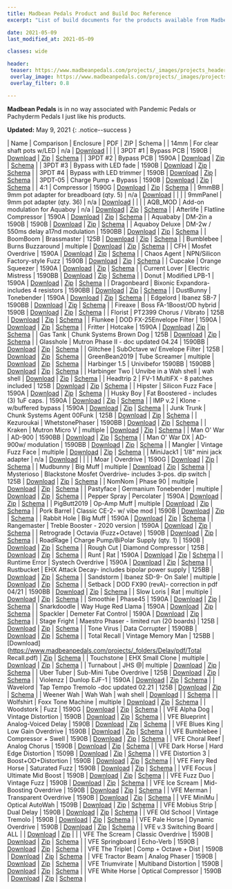 ```yaml
---
title: Madbean Pedals Product and Build Doc Reference
excerpt: "List of build documents for the products available from Madbean Pedals"

date: 2021-05-09
last_modified_at: 2021-05-09

classes: wide

header:
 teaser: https://www.madbeanpedals.com/projects/_images/projects_header.png
 overlay_image: https://www.madbeanpedals.com/projects/_images/projects_header.png
 overlay_filter: 0.8

---
```


**Madbean Pedals** is in no way associated with Pandemic Pedals or Pachyderm Pedals I just like his products.

**Updated:** May 9, 2021
{: .notice--success }

| Name | Comparison | Enclosure | PDF | ZIP | Schema |
| 14mm | For clear shaft pots w/LED | n/a | [Download](https://www.madbeanpedals.com/projects/_folders/BreadBuddies/pdf/14mm.pdf) | | |
| 3PDT #1 | Bypass PCB | 1590B | [Download](https://www.madbeanpedals.com/projects/_folders/Bypass/pdf/3PDT-01.pdf) | [Zip](https://www.madbeanpedals.com/projects/_folders/Bypass/docs/3PDT-01.zip) | [Schema](https://www.madbeanpedals.com/projects/_folders/Bypass/schematics/3PDT-01.gif) |
| 3PDT #2 | Bypass PCB | 1590A | [Download](https://www.madbeanpedals.com/projects/_folders/Bypass/pdf/3PDT-02.pdf) | [Zip](https://www.madbeanpedals.com/projects/_folders/Bypass/docs/3PDT-02.zip) | [Schema](https://www.madbeanpedals.com/projects/_folders/Bypass/schematics/3PDT-02.gif) |
| 3PDT #3 | Bypass with LED fade | 1590B | [Download](https://www.madbeanpedals.com/projects/_folders/Bypass/pdf/3PDT-03.pdf) | [Zip](https://www.madbeanpedals.com/projects/_folders/Bypass/docs/3PDT-03.zip) | [Schema](https://www.madbeanpedals.com/projects/_folders/Bypass/schematics/3PDT-03.gif) |
| 3PDT #4 | Bypass with LED trimmer | 1590B | [Download](https://www.madbeanpedals.com/projects/_folders/Bypass/pdf/3PDT-04.pdf) | [Zip](https://www.madbeanpedals.com/projects/_folders/Bypass/docs/3PDT-04.zip) | [Schema](https://www.madbeanpedals.com/projects/_folders/Bypass/schematics/3PDT-04.gif) |
| 3PDT-05 | Charge Pump + Bypass | 1590B | [Download](https://www.madbeanpedals.com/projects/_folders/Bypass/pdf/3PDT-05.pdf) | [Zip](https://www.madbeanpedals.com/projects/_folders/Bypass/docs/3PDT-05.zip) | [Schema](https://www.madbeanpedals.com/projects/_folders/Bypass/schematics/3PDT-05.gif) |
| 4:1 | Compressor | 1590G | [Download](https://www.madbeanpedals.com/projects/_folders/1590G/pdf/FourOne.pdf) | [Zip](https://www.madbeanpedals.com/projects/_folders/1590G/docs/FourOne_2016.zip) | [Schema](https://www.madbeanpedals.com/projects/_folders/1590G/schematics/FourOne.gif) |
| 9mmBB | 9mm pot adapter for breadboard (qty. 5) | n/a | [Download](https://www.madbeanpedals.com/projects/_folders/BreadBuddies/pdf/9mmBB.pdf) | | |
| 9mmPanel | 9mm pot adapter (qty. 36) | n/a | [Download](https://www.madbeanpedals.com/projects/_folders/BreadBuddies/pdf/9mmPanel.pdf) | | |
| AQB_MOD | Add-on modulation for Aquaboy | n/a | [Download](https://www.madbeanpedals.com/projects/_folders/Delay/pdf/ABQ_MOD2019.pdf) | [Zip](https://www.madbeanpedals.com/projects/_folders/Delay/docs/AQB_MOD2019.zip) | [Schema](https://www.madbeanpedals.com/projects/_folders/Delay/schematics/AQB_MOD2019.gif) |
| Afterlife | Flatline Compressor | 1590A | [Download](https://www.madbeanpedals.com/projects/_folders/1590A/pdf/Afterlife2020.pdf) | [Zip](https://www.madbeanpedals.com/projects/_folders/1590A/docs/Afterlife2020.zip) | [Schema](https://www.madbeanpedals.com/projects/_folders/1590A/schematics/Afterlife2020.gif) |
| Aquababy | DM-2in a 1590B | 1590B | [Download](https://www.madbeanpedals.com/projects/_folders/Delay/pdf/Aquababy.pdf) | [Zip](https://www.madbeanpedals.com/projects/_folders/Delay/docs/Aquababy.zip) | [Schema](https://www.madbeanpedals.com/projects/_folders/Delay/schematics/Aquababy.gif) |
| Aquaboy Deluxe | DM-2w / 550ms delay a17nd modulation | 1590BB | [Download](https://www.madbeanpedals.com/projects/_folders/Delay/pdf/AquaboyDLX_2019.pdf) | [Zip](https://www.madbeanpedals.com/projects/_folders/Delay/docs/AquaboyDLX_2019.zip) | [Schema](https://www.madbeanpedals.com/projects/_folders/Delay/schematics/AquaboyDLX_2019.gif) |
| BoomBoom | Brassmaster | 125B | [Download](https://www.madbeanpedals.com/projects/_folders/BassSeries/pdf/BoomBoom.pdf) | [Zip](https://www.madbeanpedals.com/projects/_folders/BassSeries/docs/BoomBoom.zip) | [Schema](https://www.madbeanpedals.com/projects/_folders/BassSeries/schematics/BoomBoom.gif) |
| Bumblebee | Burns Buzzaround | multiple | [Download](https://www.madbeanpedals.com/projects/_folders/Classics/pdf/Bumblebee2020.pdf) | [Zip](https://www.madbeanpedals.com/projects/_folders/Classics/docs/Bumblebee2020.zip) | [Schema](https://www.madbeanpedals.com/projects/_folders/Classics/schematics/Bumblebee2020.gif) |
| CFH | Mosfet Overdrive | 1590A | [Download](https://www.madbeanpedals.com/projects/_folders/1590A/pdf/CFH.pdf) | [Zip](https://www.madbeanpedals.com/projects/_folders/1590A/docs/CFH.zip) | [Schema](https://www.madbeanpedals.com/projects/_folders/1590A/schematics/CFH.gif) |
| Chaos Agent | NPN/Silicon Factory-style Fuzz | 1590B | [Download](https://www.madbeanpedals.com/projects/_folders/Classics/pdf/ChaosAgent.pdf) | [Zip](https://www.madbeanpedals.com/projects/_folders/Classics/docs/ChaosAgent.zip) | [Schema](https://www.madbeanpedals.com/projects/_folders/Classics/schematics/ChaosAgent.gif) |
| Cupcake | Orange Squeezer | 1590A | [Download](https://www.madbeanpedals.com/projects/_folders/1590A/pdf/Cupcake2020.pdf) | [Zip](https://www.madbeanpedals.com/projects/_folders/1590A/docs/Cupcake2020.zip) | [Schema](https://www.madbeanpedals.com/projects/_folders/1590A/schematics/Cupcake2020.gif) |
| Current Lover | Electric Mistress | 1590BB | [Download](https://www.madbeanpedals.com/projects/_folders/FilterMod/pdf/CurrentLover_2015.pdf) | [Zip](https://www.madbeanpedals.com/projects/_folders/FilterMod/docs/CurrentLover_2015.zip) | [Schema](https://www.madbeanpedals.com/projects/_folders/FilterMod/schematics/CurrentLover.gif) |
| Donut | Modified LPB-1 | 1590A | [Download](https://www.madbeanpedals.com/projects/_folders/1590A/pdf/Donut.pdf) | [Zip](https://www.madbeanpedals.com/projects/_folders/1590A/docs/Donut_2018.zip) | [Schema](https://www.madbeanpedals.com/projects/_folders/1590A/schematics/Donut.gif) |
| Dragonbeard | Bixonic Expandora- includes 4 resistors | 1590BB | [Download](https://www.madbeanpedals.com/projects/_folders/DistBoostOD/pdf/Dragonbeard.pdf) | [Zip](https://www.madbeanpedals.com/projects/_folders/DistBoostOD/docs/Dragonbeard.zip) | [Schema](https://www.madbeanpedals.com/projects/_folders/DistBoostOD/schematics/Dragonbeard.gif) |
| DustBunny | Tonebender | 1590A | [Download](https://www.madbeanpedals.com/projects/_folders/1590A/pdf/Dustbunny.pdf) | [Zip](https://www.madbeanpedals.com/projects/_folders/1590A/docs/DustBunny.zip) | [Schema](https://www.madbeanpedals.com/projects/_folders/1590A/schematics/DustBunny.gif) |
| Edgelord | Ibanez SB-7 | 1590BB | [Download](https://www.madbeanpedals.com/projects/_folders/BassSeries/pdf/Edgelord.pdf) | [Zip](https://www.madbeanpedals.com/projects/_folders/BassSeries/docs/Edgelord.zip) | [Schema](https://www.madbeanpedals.com/projects/_folders/BassSeries/schematics/Edgelord.gif) |
| Fireaxe | Boss FA-1Boost/OD hybrid | 1590B | [Download](https://www.madbeanpedals.com/projects/_folders/DistBoostOD/pdf/Fireaxe.pdf) | [Zip](https://www.madbeanpedals.com/projects/_folders/DistBoostOD/docs/Fireaxe.zip) | [Schema](https://www.madbeanpedals.com/projects/_folders/DistBoostOD/schematics/Fireaxe.gif) |
| Florist | PT2399 Chorus / Vibrato | 125B | [Download](https://www.madbeanpedals.com/projects/_folders/FilterMod/pdf/Florist.pdf) | [Zip](https://www.madbeanpedals.com/projects/_folders/FilterMod/docs/Florist.zip) | [Schema](https://www.madbeanpedals.com/projects/_folders/FilterMod/schematics/Florist.gif) |
| Flunkee | DOD FX-25Envelope Filter | 1590A | [Download](https://www.madbeanpedals.com/projects/_folders/1590A/pdf/Flunkee.pdf) | [Zip](https://www.madbeanpedals.com/projects/_folders/1590A/docs/Flunkee.zip) | [Schema](https://www.madbeanpedals.com/projects/_folders/1590A/schematics/Flunkee.gif) |
| Fritter | Hotcake | 1590A | [Download](https://www.madbeanpedals.com/projects/_folders/1590A/pdf/Fritter2019.pdf) | [Zip](https://www.madbeanpedals.com/projects/_folders/1590A/docs/Fritter2019.zip) | [Schema](https://www.madbeanpedals.com/projects/_folders/1590A/schematics/Fritter2019.gif) |
| Gas Tank | Chunk Systems Brown Dog | 125B | [Download](https://www.madbeanpedals.com/projects/_folders/BassSeries/pdf/GasTank.pdf) | [Zip](https://www.madbeanpedals.com/projects/_folders/BassSeries/docs/GasTank.zip) | [Schema](https://www.madbeanpedals.com/projects/_folders/BassSeries/schematics/GasTank.gif) |
| Glasshole | Mutron Phase II - doc updated 04.24 | 1590BB | [Download](https://www.madbeanpedals.com/projects/_folders/FilterMod/pdf/Glasshole.pdf) | [Zip](https://www.madbeanpedals.com/projects/_folders/FilterMod/docs/Glasshole.zip) | [Schema](https://www.madbeanpedals.com/projects/_folders/FilterMod/schematics/Glasshole.gif) |
| Glitchee | SubOctave w/ Envelope Filter | 125B | [Download](https://www.madbeanpedals.com/projects/_folders/Octave/pdf/Glitchee.pdf) | [Zip](https://www.madbeanpedals.com/projects/_folders/Octave/docs/Glitchee.zip) | [Schema](https://www.madbeanpedals.com/projects/_folders/Octave/schematics/Glitchee.gif) |
| GreenBean2019 | Tube Screamer | multiple | [Download](https://www.madbeanpedals.com/projects/_folders/DistBoostOD/pdf/GreenBean2019.pdf) | [Zip](https://www.madbeanpedals.com/projects/_folders/DistBoostOD/docs/GreenBean2019.zip) | [Schema](https://www.madbeanpedals.com/projects/_folders/DistBoostOD/schematics/GreenBean2019.gif) |
| Harbinger 1.5 | Univibefor 1590BB | 1590BB | [Download](https://www.madbeanpedals.com/projects/_folders/FilterMod/pdf/HarbingerOneFive.pdf) | [Zip](https://www.madbeanpedals.com/projects/_folders/FilterMod/docs/Harbinger1.5.zip) | [Schema](https://www.madbeanpedals.com/projects/_folders/FilterMod/schematics/HabingerOneFive.gif) |
| Harbinger Two | Unvibe in a Wah shell | wah shell | [Download](https://www.madbeanpedals.com/projects/_folders/FilterMod/pdf/HarbingerTwo.pdf) | [Zip](https://www.madbeanpedals.com/projects/_folders/FilterMod/docs/HarbingerTwo.zip) | [Schema](https://www.madbeanpedals.com/projects/_folders/FilterMod/schematics/HarbingerTwo.gif) |
| Headtrip 2 | FV-1 MultiFX - 8 patches included | 125B | [Download](https://www.madbeanpedals.com/projects/_folders/FV1/pdf/Headtrip2.pdf) | [Zip](https://www.madbeanpedals.com/projects/_folders/FV1/docs/Headtrip2.zip) | [Schema](https://www.madbeanpedals.com/projects/_folders/FV1/schematics/Headtrip2.gif) |
| Hipster | Silicon Fuzz Face | 1590A | [Download](https://www.madbeanpedals.com/projects/_folders/1590A/pdf/Hipster2019.pdf) | [Zip](https://www.madbeanpedals.com/projects/_folders/1590A/docs/Hipster2019.zip) | [Schema](https://www.madbeanpedals.com/projects/_folders/1590A/schematics/Hipster2019.gif) |
| Husky Boy | Fat Boostered - includes (3) 1uF caps. | 1590A | [Download](https://www.madbeanpedals.com/projects/_folders/1590A/pdf/HuskyBoy.pdf) | [Zip](https://www.madbeanpedals.com/projects/_folders/1590A/docs/HuskyBoy.zip) | [Schema](https://www.madbeanpedals.com/projects/_folders/1590A/schematics/HuskyBoy.gif) |
| IMP v.2 | Klone - w/buffered bypass | 1590A | [Download](https://www.madbeanpedals.com/projects/_folders/1590A/pdf/The_IMP_v2.pdf) | [Zip](https://www.madbeanpedals.com/projects/_folders/1590A/docs/The_IMP_v2.zip) | [Schema](https://www.madbeanpedals.com/projects/_folders/1590A/schematics/The_Imp_v2.gif) |
| Junk Trunk | Chunk Systems Agent 00Funk | 125B | [Download](https://www.madbeanpedals.com/projects/_folders/BassSeries/pdf/JunkTrunk.pdf) | [Zip](https://www.madbeanpedals.com/projects/_folders/BassSeries/docs/JunkTrunk.zip) | [Schema](https://www.madbeanpedals.com/projects/_folders/BassSeries/schematics/JunkTrunk.gif) |
| Kezuroukai | WhetstonePhaser | 1590BB | [Download](https://www.madbeanpedals.com/projects/_folders/FilterMod/pdf/Kezuroukai.pdf) | [Zip](https://www.madbeanpedals.com/projects/_folders/FilterMod/docs/Kezuroukai.zip) | [Schema](https://www.madbeanpedals.com/projects/_folders/FilterMod/schematics/Kezuroukai.gif) |
| Kraken | Mutron Micro V | multiple | [Download](https://www.madbeanpedals.com/projects/_folders/FilterMod/pdf/Kraken2020.pdf) | [Zip](https://www.madbeanpedals.com/projects/_folders/FilterMod/docs/Kraken2020.zip) | [Schema](https://www.madbeanpedals.com/projects/_folders/FilterMod/schematics/Kraken2020.gif) |
| Man O' War | AD-900 | 1590BB | [Download](https://www.madbeanpedals.com/projects/_folders/Delay/pdf/ManOWar.pdf) | [Zip](https://www.madbeanpedals.com/projects/_folders/Delay/docs/ManOWar.zip) | [Schema](https://www.madbeanpedals.com/projects/_folders/Delay/schematics/ManOWar.gif) |
| Man O' War DX | AD-900w/ modulation | 1590BB | [Download](https://www.madbeanpedals.com/projects/_folders/Delay/pdf/ManOWarDX.pdf) | [Zip](https://www.madbeanpedals.com/projects/_folders/Delay/docs/ManOWarDX.zip) | [Schema](https://www.madbeanpedals.com/projects/_folders/Delay/schematics/ManOWarDX.gif) |
| Mangler | Vintage Fuzz Face | multiple | [Download](https://www.madbeanpedals.com/projects/_folders/Classics/pdf/Mangler2020.pdf) | [Zip](https://www.madbeanpedals.com/projects/_folders/Classics/docs/Mangler2020.zip) | [Schema](https://www.madbeanpedals.com/projects/_folders/Classics/schematics/Mangler2020.gif) |
| MiniJack1 | 1/8" mini jack adapter | n/a | [Download](https://www.madbeanpedals.com/projects/_folders/BreadBuddies/pdf/MiniJack1.pdf) | | |
| Moar | Overdrive | 1590G | [Download](https://www.madbeanpedals.com/projects/_folders/1590G/pdf/Moar.pdf) | [Zip](https://www.madbeanpedals.com/projects/_folders/1590G/docs/Moar_2016.zip) | [Schema](https://www.madbeanpedals.com/projects/_folders/1590G/schematics/Moar.gif) |
| Mudbunny | Big Muff | multiple | [Download](https://www.madbeanpedals.com/projects/_folders/DistBoostOD/pdf/Mudbunny2020.pdf) | [Zip](https://www.madbeanpedals.com/projects/_folders/DistBoostOD/docs/Mudbunny2020.zip) | [Schema](https://www.madbeanpedals.com/projects/_folders/DistBoostOD/schematics/Mudbunny2020.gif) |
| Mysterioso | Blackstone Mosfet Overdrive- includes 3-pos. dip switch | 125B | [Download](https://www.madbeanpedals.com/projects/_folders/DistBoostOD/pdf/Mysterioso.pdf) | [Zip](https://www.madbeanpedals.com/projects/_folders/DistBoostOD/docs/Mysterioso.zip) | [Schema](https://www.madbeanpedals.com/projects/_folders/DistBoostOD/schematics/Mysterioso.gif) |
| NomNom | Phase 90 | multiple | [Download](https://www.madbeanpedals.com/projects/_folders/FilterMod/pdf/NomNom2020.pdf) | [Zip](https://www.madbeanpedals.com/projects/_folders/FilterMod/docs/NomNom2020.zip) | [Schema](https://www.madbeanpedals.com/projects/_folders/FilterMod/schematics/NomNom2020.gif) |
| Pastyface | Germanium Tonebender | multiple | [Download](https://www.madbeanpedals.com/projects/_folders/Classics/pdf/Pastyface2020.pdf) | [Zip](https://www.madbeanpedals.com/projects/_folders/Classics/docs/Pastyface2020.zip) | [Schema](https://www.madbeanpedals.com/projects/_folders/Classics/schematics/Pastyface2020.gif) |
| Pepper Spray | Percolater | 1590A | [Download](https://www.madbeanpedals.com/projects/_folders/1590A/pdf/PepperSpray2019.pdf) | [Zip](https://www.madbeanpedals.com/projects/_folders/1590A/docs/PepperSpray_2019.zip) | [Schema](https://www.madbeanpedals.com/projects/_folders/1590A/schematics/PepperSpray2019.gif) |
| PigButt2019 | Op-Amp Muff | multiple | [Download](https://www.madbeanpedals.com/projects/_folders/DistBoostOD/pdf/PigButt2019.pdf) | [Zip](https://www.madbeanpedals.com/projects/_folders/DistBoostOD/docs/PigButt2019.zip) | [Schema](https://www.madbeanpedals.com/projects/_folders/DistBoostOD/schematics/PigButt2019.gif) |
| Pork Barrel | Classic CE-2- w/ vibe mod | 1590B | [Download](https://www.madbeanpedals.com/projects/_folders/FilterMod/pdf/PorkBarrel2019.pdf) | [Zip](https://www.madbeanpedals.com/projects/_folders/FilterMod/docs/PorkBarrel_2019.zip) | [Schema](https://www.madbeanpedals.com/projects/_folders/FilterMod/schematics/PorkBarrel2019.gif) |
| Rabbit Hole | Big Muff | 1590A | [Download](https://www.madbeanpedals.com/projects/_folders/1590A/pdf/RabbitHole2020.pdf) | [Zip](https://www.madbeanpedals.com/projects/_folders/1590A/docs/RabbitHole2020.zip) | [Schema](https://www.madbeanpedals.com/projects/_folders/1590A/schematics/RabbitHole2020.gif) |
| Rangemaster | Treble Booster - 2020 version | 1590A | [Download](https://www.madbeanpedals.com/projects/_folders/1590A/pdf/Rangemaster2020.pdf) | [Zip](https://www.madbeanpedals.com/projects/_folders/1590A/docs/Rangemaster2020.zip) | [Schema](https://www.madbeanpedals.com/projects/_folders/1590A/schematics/Rangemaster2020.gif) |
| Retrograde | Octavia (Fuzz+Octave) | 1590B | [Download](https://www.madbeanpedals.com/projects/_folders/Octave/pdf/Retrograde2019.pdf) | [Zip](https://www.madbeanpedals.com/projects/_folders/Octave/docs/Retrograde2019.zip) | [Schema](https://www.madbeanpedals.com/projects/_folders/Octave/schematics/Retrograde2019.gif) |
| RoadRage | Charge Pump/BiPolar Supply (qty. 1) | 1590B | [Download](https://www.madbeanpedals.com/projects/_folders/BreadBuddies/pdf/RoadRage2019.pdf) | [Zip](https://www.madbeanpedals.com/projects/_folders/BreadBuddies/docs/RoadRage2019.zip) | [Schema](https://www.madbeanpedals.com/projects/_folders/BreadBuddies/schematics/RoadRage2019.gif) |
| Rough Cut | Diamond Compressor | 125B | [Download](https://www.madbeanpedals.com/projects/_folders/Compressor/pdf/RoughCut.pdf) | [Zip](https://www.madbeanpedals.com/projects/_folders/Compressor/docs/RoughCut.zip) | [Schema](https://www.madbeanpedals.com/projects/_folders/Compressor/schematics/RoughCut.gif) |
| Runt | Rat | 1590A | [Download](https://www.madbeanpedals.com/projects/_folders/1590A/pdf/Runt2020.pdf) | [Zip](https://www.madbeanpedals.com/projects/_folders/1590A/docs/Runt2020.zip) | [Schema](https://www.madbeanpedals.com/projects/_folders/1590A/schematics/Runt2020.gif) |
| Runtime Error | Systech Overdrive | 1590A | [Download](https://www.madbeanpedals.com/projects/_folders/1590A/pdf/RuntimeError.pdf) | [Zip](https://www.madbeanpedals.com/projects/_folders/1590A/docs/RuntimeError.zip) | [Schema](https://www.madbeanpedals.com/projects/_folders/1590A/schematics/RuntimeError.gif) |
| Rustbucket | EHX Attack Decay- includes bipolar power supply | 125BB | [Download](https://www.madbeanpedals.com/projects/_folders/FilterMod/pdf/RustBucket2019_rev1.pdf) | [Zip](https://www.madbeanpedals.com/projects/_folders/FilterMod/docs/Rustbucket2019_rev1.zip) | [Schema](https://www.madbeanpedals.com/projects/_folders/FilterMod/schematics/Rustbucket2019.gif) |
| Sandstorm | Ibanez SD-9- On Sale! | multiple | [Download](https://www.madbeanpedals.com/projects/_folders/DistBoostOD/pdf/Sandstorm.pdf) | [Zip](https://www.madbeanpedals.com/projects/_folders/DistBoostOD/docs/Sandstorm.zip) | [Schema](https://www.madbeanpedals.com/projects/_folders/DistBoostOD/schematics/Sandstorm.gif) |
| Setback | DOD FX90 (revA)- correction in pdf 04/21 | 1590BB | [Download](https://www.madbeanpedals.com/projects/_folders/Delay/pdf/Setback.pdf) | [Zip](https://www.madbeanpedals.com/projects/_folders/Delay/docs/Setback.zip) | [Schema](https://www.madbeanpedals.com/projects/_folders/Delay/schematics/Setback.gif) |
| Slow Loris | Rat | multiple | [Download](https://www.madbeanpedals.com/projects/_folders/DistBoostOD/pdf/SlowLoris2020.pdf) | [Zip](https://www.madbeanpedals.com/projects/_folders/DistBoostOD/docs/SlowLoris2020.zip) | [Schema](https://www.madbeanpedals.com/projects/_folders/DistBoostOD/schematics/SlowLoris2020.gif) |
| Smoothie | Phase45 | 1590A | [Download](https://www.madbeanpedals.com/projects/_folders/1590A/pdf/Smoothie2020.pdf) | [Zip](https://www.madbeanpedals.com/projects/_folders/1590A/docs/Smoothie2020.zip) | [Schema](https://www.madbeanpedals.com/projects/_folders/1590A/schematics/Smoothie2020.gif) |
| Snarkdoodle | Way Huge Red Llama | 1590A | [Download](https://www.madbeanpedals.com/projects/_folders/1590A/pdf/Snarkdoodle2019.pdf) | [Zip](https://www.madbeanpedals.com/projects/_folders/1590A/docs/Snarkdoodle2019.zip) | [Schema](https://www.madbeanpedals.com/projects/_folders/1590A/schematics/Snarkdoodle2019.gif) |
| Spackler | Demeter Fat Control | 1590A | [Download](https://www.madbeanpedals.com/projects/_folders/1590A/pdf/Spackler.pdf) | [Zip](https://www.madbeanpedals.com/projects/_folders/1590A/docs/Spackler.zip) | [Schema](https://www.madbeanpedals.com/projects/_folders/1590A/schematics/Spackler.gif) |
| Stage Fright | Maestro Phaser - limited run (20 boards) | 125B | [Download](https://www.madbeanpedals.com/projects/_folders/FilterMod/pdf/StageFright2015.pdf) | [Zip](https://www.madbeanpedals.com/projects/_folders/FilterMod/docs/StageFright.zip) | [Schema](https://www.madbeanpedals.com/projects/_folders/FilterMod/schematics/StageFright.gif) |
| Tone Virus | Data Corrupter | 1590BB | [Download](https://www.madbeanpedals.com/projects/_folders/FilterMod/pdf/ToneVirus.pdf) | [Zip](https://www.madbeanpedals.com/projects/_folders/FilterMod/docs/ToneVirus.zip) | [Schema](https://www.madbeanpedals.com/projects/_folders/FilterMod/schematics/ToneVirus.gif) |
| Total Recall | Vintage Memory Man | 125BB | [Download](https://www.madbeanpedals.com/projects/_folders/Delay/pdf/Total Recall.pdf) | [Zip](https://www.madbeanpedals.com/projects/_folders/Delay/docs/TotalRecall_2015.zip) | [Schema](https://www.madbeanpedals.com/projects/_folders/Delay/schematics/TotalRecall.gif) |
| Touchstone | EHX Small Clone | multiple | [Download](https://www.madbeanpedals.com/projects/_folders/FilterMod/pdf/Touchstone.pdf) | [Zip](https://www.madbeanpedals.com/projects/_folders/FilterMod/docs/Touchstone.zip) | [Schema](https://www.madbeanpedals.com/projects/_folders/FilterMod/schematics/Touchstone.gif) |
| Turnabout | JHS @| multiple | [Download](https://www.madbeanpedals.com/projects/_folders/DistBoostOD/pdf/Turnabout.pdf) | [Zip](https://www.madbeanpedals.com/projects/_folders/DistBoostOD/docs/Turnabout.zip) | [Schema](https://www.madbeanpedals.com/projects/_folders/DistBoostOD/schematics/Turnabout.gif) |
| Uber Tuber | Sub-Mini Tube Overdrive | 125B | [Download](https://www.madbeanpedals.com/projects/_folders/Tube/pdf/UberTuber_rev1.pdf) | [Zip](https://www.madbeanpedals.com/projects/_folders/Tube/docs/UberTuber_rev1.zip) | [Schema](https://www.madbeanpedals.com/projects/_folders/Tube/schematics/UberTuber_rev1.gif) |
| Violenzz | Dunlop EJF-1 | 1590A | [Download](https://www.madbeanpedals.com/projects/_folders/1590A/pdf/Violenzz.pdf) | [Zip](https://www.madbeanpedals.com/projects/_folders/1590A/docs/Violenzz.zip) | [Schema](https://www.madbeanpedals.com/projects/_folders/1590A/schematics/Violenzz.gif) |
| Wavelord | Tap Tempo Tremolo -doc updated 02.21 | 125B | [Download](https://www.madbeanpedals.com/projects/_folders/TapTempo/pdf/Wavelord.pdf) | [Zip](https://www.madbeanpedals.com/projects/_folders/TapTempo/docs/Wavelord.zip) | [Schema](https://www.madbeanpedals.com/projects/_folders/TapTempo/schematics/Wavelord.gif) |
| Weener Wah | Wah Wah | wah shell | [Download](https://www.madbeanpedals.com/projects/_folders/FilterMod/pdf/WeenerWah2016.pdf) | | [Schema](https://www.madbeanpedals.com/projects/_folders/FilterMod/schematics/WeenerWah.gif) |
| Wolfshirt | Foxx Tone Machine | multiple | [Download](https://www.madbeanpedals.com/projects/_folders/Octave/pdf/Wolfshirt2020.pdf) | [Zip](https://www.madbeanpedals.com/projects/_folders/Octave/docs/Wolfshirt2020.zip) | [Schema](https://www.madbeanpedals.com/projects/_folders/Octave/schematics/Wolfshirt2020.gif) |
| Woodstork | Fuzz | 1590G | [Download](https://www.madbeanpedals.com/projects/_folders/1590G/pdf/Woodstork.pdf) | [Zip](https://www.madbeanpedals.com/projects/_folders/1590G/docs/Woodstork_2016.zip) | [Schema](https://www.madbeanpedals.com/projects/_folders/1590G/schematics/Woodstork.gif) |
| VFE Alpha Dog | Vintage Distortion | 1590B | [Download](https://www.madbeanpedals.com/projects/_folders/VFE/pdf/VFE_AlphaDog.pdf) | [Zip](https://www.madbeanpedals.com/projects/_folders/VFE/docs/VFE_AlphaDog.zip) | [Schema](https://www.madbeanpedals.com/projects/_folders/VFE/schematics/VFE_AlphaDog.gif) |
| VFE Blueprint | Analog-Voiced Delay | 1590B | [Download](https://www.madbeanpedals.com/projects/_folders/VFE/pdf/VFE_Blueprint.pdf) | [Zip](https://www.madbeanpedals.com/projects/_folders/VFE/docs/VFE_Blueprint.zip) | [Schema](https://www.madbeanpedals.com/projects/_folders/VFE/schematics/VFE_Blueprint.gif) |
| VFE Blues King | Low Gain Overdrive | 1590B | [Download](https://www.madbeanpedals.com/projects/_folders/VFE/pdf/VFE_BluesKing.pdf) | [Zip](https://www.madbeanpedals.com/projects/_folders/VFE/docs/VFE_BluesKing.zip) | [Schema](https://www.madbeanpedals.com/projects/_folders/VFE/schematics/VFE_BluesKing.gif) |
| VFE Bumblebee | Compressor + Swell | 1590B | [Download](https://www.madbeanpedals.com/projects/_folders/VFE/pdf/VFE_Bumblebee.pdf) | [Zip](https://www.madbeanpedals.com/projects/_folders/VFE/docs/VFE_Bumblebee.zip) | [Schema](https://www.madbeanpedals.com/projects/_folders/VFE/schematics/VFE_Bumblebee.gif) |
| VFE Choral Reef | Analog Chorus | 1590B | [Download](https://www.madbeanpedals.com/projects/_folders/VFE/pdf/VFE_ChoralReef.pdf) | [Zip](https://www.madbeanpedals.com/projects/_folders/VFE/docs/VFE_ChoralReef.zip) | [Schema](https://www.madbeanpedals.com/projects/_folders/VFE/schematics/VFE_ChoralReef.gif) |
| VFE Dark Horse | Hard Edge Distortion | 1509B | [Download](https://www.madbeanpedals.com/projects/_folders/VFE/pdf/VFE_DarkHorse.pdf) | [Zip](https://www.madbeanpedals.com/projects/_folders/VFE/docs/VFE_DarkHorse.zip) | [Schema](https://www.madbeanpedals.com/projects/_folders/VFE/schematics/VFE_Darkhorse.gif) |
| VFE Distortion 3 | Boost+OD+Distortion | 1590B | [Download](https://www.madbeanpedals.com/projects/_folders/VFE/pdf/VFE_Distortion3.pdf) | [Zip](https://www.madbeanpedals.com/projects/_folders/VFE/docs/VFE_Distortion3.zip) | [Schema](https://www.madbeanpedals.com/projects/_folders/VFE/schematics/VFE_Distortion3.gif) |
| VFE Fiery Red Horse | Saturated Fuzz | 1590B | [Download](https://www.madbeanpedals.com/projects/_folders/VFE/pdf/VFE_FieryRedHorse.pdf) | [Zip](https://www.madbeanpedals.com/projects/_folders/VFE/docs/VFE_FieryRedHorse.zip) | [Schema](https://www.madbeanpedals.com/projects/_folders/VFE/schematics/VFE_FieryRedHorse.gif) |
| VFE Focus | Ultimate Mid Boost | 1590B | [Download](https://www.madbeanpedals.com/projects/_folders/VFE/pdf/VFE_Focus.pdf) | [Zip](https://www.madbeanpedals.com/projects/_folders/VFE/docs/VFE_Focus.zip) | [Schema](https://www.madbeanpedals.com/projects/_folders/VFE/schematics/Focus.gif) |
| VFE Fuzz Duo | Vintage Fuzz | 1590B | [Download](https://www.madbeanpedals.com/projects/_folders/VFE/pdf/VFE_FuzzDuo.pdf) | [Zip](https://www.madbeanpedals.com/projects/_folders/VFE/docs/VFE_FuzzDuo.zip) | [Schema](https://www.madbeanpedals.com/projects/_folders/VFE/schematics/VFE_FuzzDuo.gif) |
| VFE Ice Scream | Mid-Boosting Overdrive | 1590B | [Download](https://www.madbeanpedals.com/projects/_folders/VFE/pdf/VFE_IceScream.pdf) | [Zip](https://www.madbeanpedals.com/projects/_folders/VFE/docs/VFE_IceScream.zip) | [Schema](https://www.madbeanpedals.com/projects/_folders/VFE/schematics/VFE_IceScream.gif) |
| VFE Merman | Transparent Overdrive | 1590B | [Download](https://www.madbeanpedals.com/projects/_folders/VFE/pdf/VFE_Merman.pdf) | [Zip](https://www.madbeanpedals.com/projects/_folders/VFE/docs/VFE_Merman.zip) | [Schema](https://www.madbeanpedals.com/projects/_folders/VFE/schematics/VFE_Merman.gif) |
| VFE MiniMu | Optical AutoWah | 1509B | [Download](https://www.madbeanpedals.com/projects/_folders/VFE/pdf/VFE_MiniMu.pdf) | [Zip](https://www.madbeanpedals.com/projects/_folders/VFE/docs/VFE_MiniMu.zip) | [Schema](https://www.madbeanpedals.com/projects/_folders/VFE/schematics/VFE_MiniMu.gif) |
| VFE Mobius Strip | Dual Delay | 1590B | [Download](https://www.madbeanpedals.com/projects/_folders/VFE/pdf/VFE_MobiusStrip.pdf) | [Zip](https://www.madbeanpedals.com/projects/_folders/VFE/docs/VFE_MobiusStrip.zip) | [Schema](https://www.madbeanpedals.com/projects/_folders/VFE/schematics/VFE_MobiusStrip.gif) |
| VFE Old School | Vintage Tremolo | 1590B | [Download](https://www.madbeanpedals.com/projects/_folders/VFE/pdf/VFE_OldSchool.pdf) | [Zip](https://www.madbeanpedals.com/projects/_folders/VFE/docs/VFE_OldSchool.zip) | [Schema](https://www.madbeanpedals.com/projects/_folders/VFE/schematics/VFE_OldSchool.gif) |
| VFE Pale Horse | Dynamic Overdrive | 1590B | [Download](https://www.madbeanpedals.com/projects/_folders/VFE/pdf/VFE_PaleHorse.pdf) | [Zip](https://www.madbeanpedals.com/projects/_folders/VFE/docs/VFE_PaleHorse.zip) | [Schema](https://www.madbeanpedals.com/projects/_folders/VFE/schematics/VFE_PaleHorse.gif) |
| VFE v.3 Switching Board | ALL | | [Download](https://www.madbeanpedals.com/projects/_folders/VFE/docs/VFE_SBv3.zip) | [Zip](https://www.madbeanpedals.com/projects/_folders/VFE/schematics/VFE_SBv3.gif) | |
| VFE The Scream | Classic Overdrive | 1590B | [Download](https://www.madbeanpedals.com/projects/_folders/VFE/pdf/VFE_TheScream.pdf) | [Zip](https://www.madbeanpedals.com/projects/_folders/VFE/docs/VFE_TheScream.zip) | [Schema](https://www.madbeanpedals.com/projects/_folders/VFE/schematics/VFE_TheScream.gif) |
| VFE Springboard | Echo-Verb | 1590B | [Download](https://www.madbeanpedals.com/projects/_folders/VFE/pdf/VFE_Springboard.pdf) | [Zip](https://www.madbeanpedals.com/projects/_folders/VFE/docs/VFE_Springboard.zip) | [Schema](https://www.madbeanpedals.com/projects/_folders/VFE/schematics/VFE_Springboard.gif) |
| VFE The Triplet | Comp + Octave + Dist | 1590B | [Download](https://www.madbeanpedals.com/projects/_folders/VFE/pdf/VFE_TheTriplet.pdf) | [Zip](https://www.madbeanpedals.com/projects/_folders/VFE/docs/VFE_TheTriplet.zip) | [Schema](https://www.madbeanpedals.com/projects/_folders/VFE/schematics/VFE_TheTriplet.gif) |
| VFE Tractor Beam | Analog Phaser | 1590B | [Download](https://www.madbeanpedals.com/projects/_folders/VFE/pdf/VFE_TractorBeam.pdf) | [Zip](https://www.madbeanpedals.com/projects/_folders/VFE/docs/VFE_TractorBeam.zip) | [Schema](https://www.madbeanpedals.com/projects/_folders/VFE/schematics/VFE_TractorBeam.gif) |
| VFE Triumvirate | Multiband Distortion | 1590B | [Download](https://www.madbeanpedals.com/projects/_folders/VFE/pdf/VFE_Triumvirate.pdf) | [Zip](https://www.madbeanpedals.com/projects/_folders/VFE/docs/VFE_Triumvirate.zip) | [Schema](https://www.madbeanpedals.com/projects/_folders/VFE/schematics/VFE_Triumvirate.gif) |
| VFE White Horse | Optical Compressor | 1590B | [Download](https://www.madbeanpedals.com/projects/_folders/VFE/pdf/VFE_WhiteHorse.pdf) | [Zip](https://www.madbeanpedals.com/projects/_folders/VFE/docs/VFE_WhiteHorse.zip) | [Schema](https://www.madbeanpedals.com/projects/_folders/VFE/schematics/VFE_WhiteHorse.gif) |

